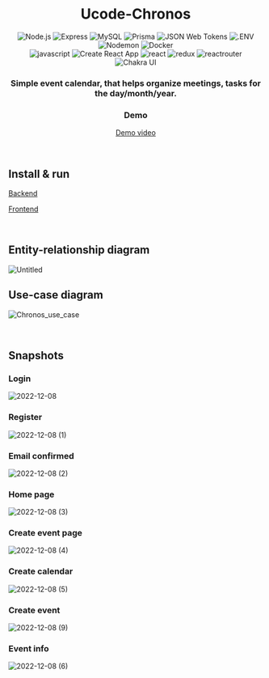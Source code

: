 <head>
    <div align="center">
        <h1 align="center">Ucode-Chronos</h2>
    </div>
</head>

<div align="center">
  <img alt="Node.js" src="https://img.shields.io/badge/-Node.js-339933.svg?style=for-the-badge&logo=node.js&logoColor=white" />
  <img alt="Express" src="https://img.shields.io/badge/-Express-000000.svg?style=for-the-badge&logo=express&logoColor=white" />
  <img alt="MySQL" src="https://img.shields.io/badge/-MySQL-4479A1.svg?style=for-the-badge&logo=mysql&logoColor=white" />
  <img alt="Prisma" src="https://img.shields.io/badge/-Prisma-2D3748.svg?style=for-the-badge&logo=prisma&logoColor=white" />
  <img alt="JSON Web Tokens" src="https://img.shields.io/badge/-JWT-000000.svg?style=for-the-badge&logo=JSONWebTokens&logoColor=white" />
  <img alt=".ENV" src="https://img.shields.io/badge/-.ENV-ECD53F.svg?style=for-the-badge&logo=.ENV&logoColor=black" />
  <img alt="Nodemon" src="https://img.shields.io/badge/-Nodemon-76D04B.svg?style=for-the-badge&logo=nodemon&logoColor=white" />
  <img alt="Docker" src="https://img.shields.io/badge/-Docker-2496ED.svg?style=for-the-badge&logo=docker&logoColor=white" />
  <br> 
  <img alt="javascript" src="https://img.shields.io/badge/-JavaScript-F7DF1E.svg?style=for-the-badge&logo=javaScript&logoColor=black" />
  <img alt="Create React App" src="https://img.shields.io/badge/-Create%20React%20App-09D3AC.svg?style=for-the-badge&logo=CreateReactApp&logoColor=white" />
  <img alt="react" src="https://img.shields.io/badge/-React-61DAFB.svg?style=for-the-badge&logo=react&logoColor=black" />
  <img alt="redux" src="https://img.shields.io/badge/-Redux-764ABC.svg?style=for-the-badge&logo=redux&logoColor=white" />
  <img alt="reactrouter" src="https://img.shields.io/badge/-React%20Router-CA4245.svg?style=for-the-badge&logo=react-router&logoColor=white" />
  <img alt="Chakra UI" src="https://img.shields.io/badge/-Chakra%20UI-319795.svg?style=for-the-badge&logo=ChakraUI&logoColor=white" />
</div>

<div align="center">
  <h3>Simple event calendar, that helps organize meetings, tasks for the day/month/year.</h3>
  
  <h3>Demo</h3>
  <p><a href="https://youtu.be/8iVgSIYt32A" target="_blank">Demo video</a></p>
</div>

<br/>

## Install & run

[Backend](api/README.md)

[Frontend](web/README.md)

<br/>

## Entity-relationship diagram

![Untitled](https://user-images.githubusercontent.com/32570823/206445241-c92ca862-372f-471d-8055-cc6396259240.png)

## Use-case diagram

![Chronos_use_case](https://user-images.githubusercontent.com/32570823/206446577-eed14758-5fc2-4398-830a-b4d40198fbfb.jpg)

<br/>

## Snapshots
### Login
![2022-12-08](https://user-images.githubusercontent.com/32570823/206441193-10bacff5-4b48-4a74-ab48-dc0050b51469.png)

### Register
![2022-12-08 (1)](https://user-images.githubusercontent.com/32570823/206441276-60b78c0d-f47e-4b7f-9752-e1365a4fb2b1.png)

### Email confirmed
![2022-12-08 (2)](https://user-images.githubusercontent.com/32570823/206441432-6160ccf6-71e0-4fb4-b424-af8330146242.png)

### Home page
![2022-12-08 (3)](https://user-images.githubusercontent.com/32570823/206441608-f5b6d31f-1c06-4c95-a16e-a926122c2137.png)

### Create event page
![2022-12-08 (4)](https://user-images.githubusercontent.com/32570823/206441785-a35aa9cb-67e4-419d-9416-c1564c8ad1dc.png)

### Create calendar
![2022-12-08 (5)](https://user-images.githubusercontent.com/32570823/206442102-1a30094c-5f88-4fa7-b086-2ae375b38172.png)

### Create event
![2022-12-08 (9)](https://user-images.githubusercontent.com/32570823/206442217-b44d01cc-94ec-4a31-9805-908e97ac6ef4.png)

### Event info
![2022-12-08 (6)](https://user-images.githubusercontent.com/32570823/206442313-48532418-efeb-4c13-b88f-b2d4931e864c.png)
